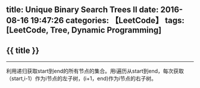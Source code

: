title: Unique Binary Search Trees II
date: 2016-08-16 19:47:26
categories: 【LeetCode】
tags: [LeetCode, Tree, Dynamic Programming]
---
## {{ title }} ##

---

利用递归获取start到end的所有节点的集合。用i遍历从start到end，每次获取（start,i-1）作为i节点的左子树，(i+1，end)作为i节点的右子树。